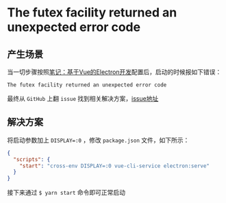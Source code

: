 # The futex facility returned an unexpected error code

## 产生场景

当一切步骤按照[笔记：基于Vue的Electron开发](../../项目配置/基于Vue/2.x.md)配置后，启动的时候报如下错误：

``` shell
The futex facility returned an unexpected error code
```

最终从 `GitHub` 上翻 `issue` 找到相关解决方案，[issue地址](https://github.com/electron/electron/issues/24211)

## 解决方案

将启动参数加上 `DISPLAY=:0` ，修改 `package.json` 文件，如下所示：

``` json
{
  "scripts": {
    "start": "cross-env DISPLAY=:0 vue-cli-service electron:serve"
  }
}
```

接下来通过 `$ yarn start` 命令即可正常启动
